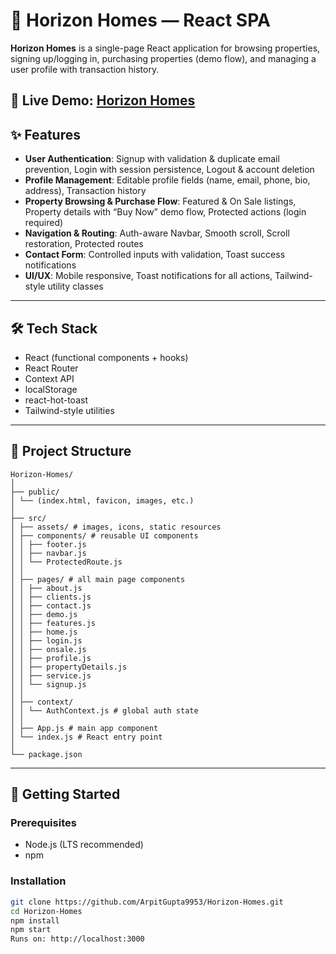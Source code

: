
# 🏡 Horizon Homes — React SPA

**Horizon Homes** is a single-page React application for browsing properties, signing up/logging in, purchasing properties (demo flow), and managing a user profile with transaction history.  

🔗 **Live Demo:** [Horizon Homes](https://arpitgupta9953.github.io/Horizon-Homes/)
---

## ✨ Features
- **User Authentication**: Signup with validation & duplicate email prevention, Login with session persistence, Logout & account deletion  
- **Profile Management**: Editable profile fields (name, email, phone, bio, address), Transaction history  
- **Property Browsing & Purchase Flow**: Featured & On Sale listings, Property details with “Buy Now” demo flow, Protected actions (login required)  
- **Navigation & Routing**: Auth-aware Navbar, Smooth scroll, Scroll restoration, Protected routes  
- **Contact Form**: Controlled inputs with validation, Toast success notifications  
- **UI/UX**: Mobile responsive, Toast notifications for all actions, Tailwind-style utility classes  

---

## 🛠 Tech Stack
- React (functional components + hooks)  
- React Router  
- Context API  
- localStorage  
- react-hot-toast  
- Tailwind-style utilities  

---

## 📂 Project Structure
```
Horizon-Homes/
│
├── public/
│ └── (index.html, favicon, images, etc.)
│
├── src/
│ ├── assets/ # images, icons, static resources
│ ├── components/ # reusable UI components
│ │ ├── footer.js
│ │ ├── navbar.js
│ │ └── ProtectedRoute.js
│ │
│ ├── pages/ # all main page components
│ │ ├── about.js
│ │ ├── clients.js
│ │ ├── contact.js
│ │ ├── demo.js
│ │ ├── features.js
│ │ ├── home.js
│ │ ├── login.js
│ │ ├── onsale.js
│ │ ├── profile.js
│ │ ├── propertyDetails.js
│ │ ├── service.js
│ │ └── signup.js
│ │
│ ├── context/
│ │ └── AuthContext.js # global auth state
│ │
│ ├── App.js # main app component
│ └── index.js # React entry point
│
└── package.json

```
---

## 🚀 Getting Started
### Prerequisites
- Node.js (LTS recommended)  
- npm  

### Installation
```bash
git clone https://github.com/ArpitGupta9953/Horizon-Homes.git
cd Horizon-Homes
npm install
npm start    
Runs on: http://localhost:3000


